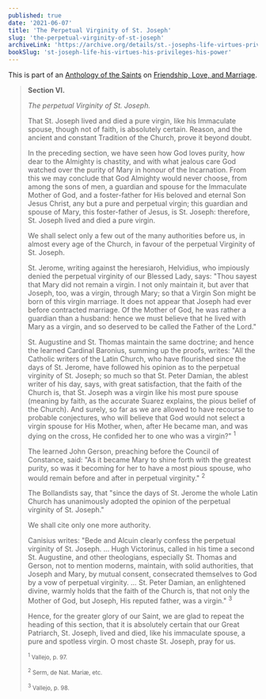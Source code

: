 ```yaml
---
published: true
date: '2021-06-07'
title: 'The Perpetual Virginity of St. Joseph'
slug: 'the-perpetual-virginity-of-st-joseph'
archiveLink: 'https://archive.org/details/st.-josephs-life-virtues-privileges-power/page/211?view=theater'
bookSlug: 'st-joseph-life-his-virtues-his-privileges-his-power'
---
```


This is part of an [Anthology of the Saints](/anthologies.html) on [Friendship, Love, and Marriage](/anthologies/friendship-love-and-marriage.html).

> **Section VI.**
>
> *The perpetual Virginity of St. Joseph.*
>
> That St. Joseph lived and died a pure virgin, like his Immaculate spouse, though not of faith, is absolutely certain. Reason, and the ancient and constant Tradition of the Church, prove it beyond doubt.
>
> In the preceding section, we have seen how God loves purity, how dear to the Almighty is chastity, and with what jealous care God watched over the purity of Mary in honour of the Incarnation. From this we may conclude that God Almighty would never choose, from among the sons of men, a guardian and spouse for the Immaculate Mother of God, and a foster-father for His beloved and eternal Son Jesus Christ, any but a pure and perpetual virgin; this guardian and spouse of Mary, this foster-father of Jesus, is St. Joseph: therefore, St. Joseph lived and died a pure virgin.
>
> We shall select only a few out of the many authorities before us, in almost every age of the Church, in favour of the perpetual Virginity of St. Joseph.
>
> St. Jerome, writing against the heresiaroh, Helvidius, who impiously denied the perpetual virginity of our Blessed Lady, says: "Thou sayest that Mary did not remain a virgin. I not only maintain it, but aver that Joseph, too, was a virgin, through Mary; so that a Virgin Son might be born of this virgin marriage. It does not appear that Joseph had ever before contracted marriage. Of the Mother of God, he was rather a guardian than a husband: hence we must believe that he lived with Mary as a virgin, and so deserved to be called the Father of the Lord."
>
> St. Augustine and St. Thomas maintain the same doctrine; and hence the learned Cardinal Baronius, summing up the proofs, writes: "All the Catholic writers of the Latin Church, who have flourished since the days of St. Jerome, have followed his opinion as to the perpetual virginity of St. Joseph; so much so that St. Peter Damian, the ablest writer of his day, says, with great satisfaction, that the faith of the Church is, that St. Joseph was a virgin like his most pure spouse (meaning by faith, as the accurate Suarez explains, the pious belief of the Church). And surely, so far as we are allowed to have recourse to probable conjectures, who will believe that God would not select a virgin spouse for His Mother, when, after He became man, and was dying on the cross, He confided her to one who was a virgin?" <sup>1</sup>
>
> The learned John Gerson, preaching before the Council of Constance, said: "As it became Mary to shine forth with the greatest purity, so was it becoming for her to have a most pious spouse, who would remain before and after in perpetual virginity." <sup>2</sup>
>
> The Bollandists say, that "since the days of St. Jerome the whole Latin Church has unanimously adopted the opinion of the perpetual virginity of St. Joseph."
>
> We shall cite only one more authority.
>
> Canisius writes: "Bede and Alcuin clearly confess the perpetual virginity of St. Joseph. … Hugh Victorinus, called in his time a second St. Augustine, and other theologians, especially St. Thomas and Gerson, not to mention moderns, maintain, with solid authorities, that Joseph and Mary, by mutual consent, consecrated themselves to God by a vow of perpetual virginity. … St. Peter Damian, an enlightened divine, warmly holds that the faith of the Church is, that not only the Mother of God, but Joseph, His reputed father, was a virgin." <sup>3<sup>
>
> Hence, for the greater glory of our Saint, we are glad to repeat the heading of this section, that it is absolutely certain that our
Great Patriarch, St. Joseph, lived and died, like his immaculate spouse, a pure and spotless virgin. O most chaste St. Joseph, pray for us.
>
> <small><sup>1</sup> Vallejo, p. 97.</small>
>
> <small><sup>2</sup> Serm, de Nat. Mariæ, etc.</small>
>
> <small><sup>3</sup> Vallejo, p. 98.</small>